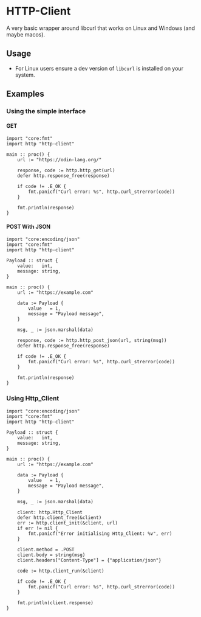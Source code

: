 # HTTP-Client

A very basic wrapper around libcurl that works on Linux and Windows (and maybe macos).

## Usage

- For Linux users ensure a dev version of `libcurl` is installed on your system.

## Examples

### Using the simple interface

#### GET

```Odin
import "core:fmt"
import http "http-client"

main :: proc() {
	url := "https://odin-lang.org/"

	response, code := http.http_get(url)
	defer http.response_free(response)

	if code != .E_OK {
		fmt.panicf("Curl error: %s", http.curl_strerror(code))
	}

	fmt.println(response)
}
```

#### POST With JSON

```Odin
import "core:encoding/json"
import "core:fmt"
import http "http-client"

Payload :: struct {
	value:   int,
	message: string,
}

main :: proc() {
	url := "https://example.com"

	data := Payload {
		value   = 1,
		message = "Payload message",
	}

	msg, _ := json.marshal(data)

	response, code := http.http_post_json(url, string(msg))
	defer http.response_free(response)

	if code != .E_OK {
		fmt.panicf("Curl error: %s", http.curl_strerror(code))
	}

	fmt.println(response)
}
```

### Using Http_Client

```Odin
import "core:encoding/json"
import "core:fmt"
import http "http-client"

Payload :: struct {
	value:   int,
	message: string,
}

main :: proc() {
	url := "https://example.com"

	data := Payload {
		value   = 1,
		message = "Payload message",
	}

	msg, _ := json.marshal(data)

	client: http.Http_Client
	defer http.client_free(&client)
	err := http.client_init(&client, url)
	if err != nil {
		fmt.panicf("Error initialising Http_Client: %v", err)
	}

	client.method = .POST
	client.body = string(msg)
	client.headers["Content-Type"] = {"application/json"}

	code := http.client_run(&client)

	if code != .E_OK {
		fmt.panicf("Curl error: %s", http.curl_strerror(code))
	}

	fmt.println(client.response)
}
```
